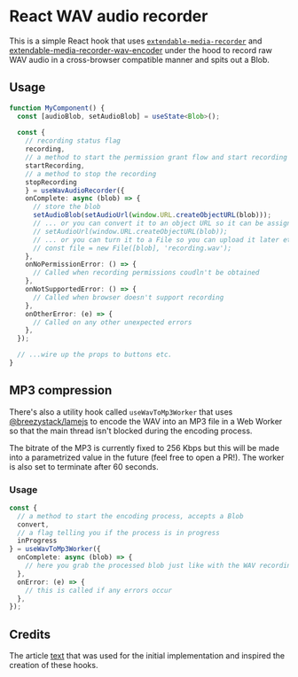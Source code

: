 # React WAV audio recorder

This is a simple React hook that uses [`extendable-media-recorder`](https://www.npmjs.com/package/extendable-media-recorder) and [extendable-media-recorder-wav-encoder](https://www.npmjs.com/package/extendable-media-recorder-wav-encoder) under the hood to record raw WAV audio in a cross-browser compatible manner and spits out a Blob.

## Usage

```typescript
function MyComponent() {
  const [audioBlob, setAudioBlob] = useState<Blob>();
  
  const {
    // recording status flag
    recording,
    // a method to start the permission grant flow and start recording immediately afterwards
    startRecording,
    // a method to stop the recording
    stopRecording
    } = useWavAudioRecorder({
    onComplete: async (blob) => {
      // store the blob
      setAudioBlob(setAudioUrl(window.URL.createObjectURL(blob)));
      // ... or you can convert it to an object URL so it can be assigned to an <audio> element
      // setAudioUrl(window.URL.createObjectURL(blob));
      // ... or you can turn it to a File so you can upload it later etc.
      // const file = new File([blob], 'recording.wav');
    },
    onNoPermissionError: () => {
      // Called when recording permissions coudln't be obtained
    },
    onNotSupportedError: () => {
      // Called when browser doesn't support recording
    },
    onOtherError: (e) => {
      // Called on any other unexpected errors
    },
  });

  // ...wire up the props to buttons etc.
}
```

## MP3 compression
There's also a utility hook called `useWavToMp3Worker` that uses [@breezystack/lamejs](https://www.npmjs.com/package/@breezystack/lamejs) to encode the WAV into an MP3 file in a Web Worker so that the main thread isn't blocked during the encoding process.

The bitrate of the MP3 is currently fixed to 256 Kbps but this will be made into a parametrized value in the future (feel free to open a PR!).
The worker is also set to terminate after 60 seconds.

### Usage

```typescript
const {
  // a method to start the encoding process, accepts a Blob
  convert,
  // a flag telling you if the process is in progress
  inProgress
} = useWavToMp3Worker({
  onComplete: async (blob) => {
    // here you grab the processed blob just like with the WAV recording and do whatever you please with it
  },
  onError: (e) => {
    // this is called if any errors occur
  },
});
```

## Credits
The article [text](https://franzeus.medium.com/record-audio-in-js-and-upload-as-wav-or-mp3-file-to-your-backend-1a2f35dea7e8) that was used for the initial implementation and inspired the creation of these hooks.